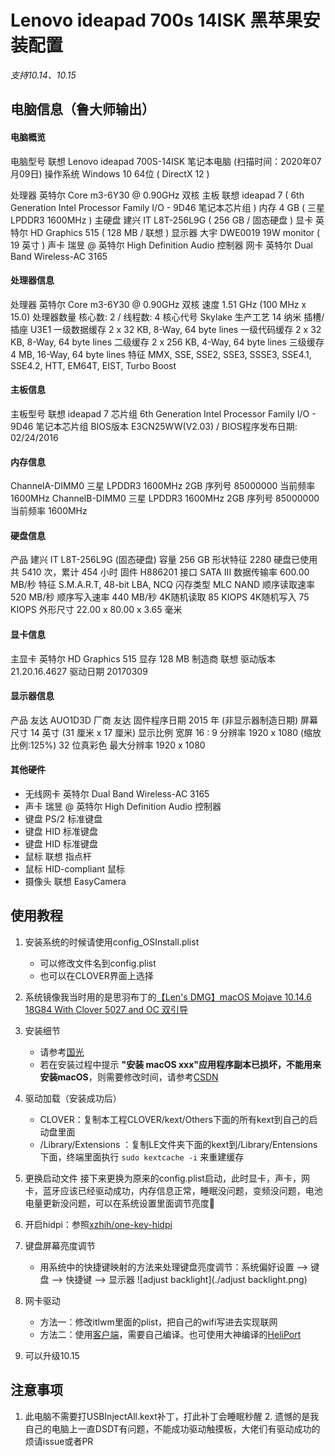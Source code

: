# Lenovo ideapad 700s 14ISK 黑苹果安装配置

*支持10.14、10.15*

## 电脑信息（鲁大师输出）
#### 电脑概览    
电脑型号    联想 Lenovo ideapad 700S-14ISK 笔记本电脑  (扫描时间：2020年07月09日)
操作系统    Windows 10 64位 ( DirectX 12 )
    
处理器    英特尔 Core m3-6Y30 @ 0.90GHz 双核
主板    联想 ideapad 7 ( 6th Generation Intel Processor Family I/O - 9D46 笔记本芯片组 )
内存    4 GB ( 三星 LPDDR3 1600MHz )
主硬盘    建兴 IT L8T-256L9G ( 256 GB / 固态硬盘 )
显卡    英特尔 HD Graphics 515 ( 128 MB / 联想 )
显示器    大宇 DWE0019 19W monitor ( 19 英寸  )
声卡    瑞昱  @ 英特尔 High Definition Audio 控制器
网卡    英特尔 Dual Band Wireless-AC 3165
#### 处理器信息
处理器    英特尔 Core m3-6Y30 @ 0.90GHz 双核
速度    1.51 GHz (100 MHz x 15.0)
处理器数量    核心数: 2 / 线程数: 4
核心代号    Skylake
生产工艺    14 纳米
插槽/插座    U3E1
一级数据缓存    2 x 32 KB, 8-Way, 64 byte lines
一级代码缓存    2 x 32 KB, 8-Way, 64 byte lines
二级缓存    2 x 256 KB, 4-Way, 64 byte lines
三级缓存    4 MB, 16-Way, 64 byte lines
特征    MMX, SSE, SSE2, SSE3, SSSE3, SSE4.1, SSE4.2, HTT, EM64T, EIST, Turbo Boost
#### 主板信息    
主板型号    联想 ideapad 7
芯片组    6th Generation Intel Processor Family I/O - 9D46 笔记本芯片组
BIOS版本    E3CN25WW(V2.03)  /  BIOS程序发布日期: 02/24/2016
#### 内存信息
ChannelA-DIMM0    三星 LPDDR3 1600MHz 2GB
序列号    85000000
当前频率    1600MHz
ChannelB-DIMM0    三星 LPDDR3 1600MHz 2GB
序列号    85000000
当前频率    1600MHz
#### 硬盘信息
产品    建兴  IT L8T-256L9G (固态硬盘)
容量    256 GB
形状特征    2280
硬盘已使用    共 5410 次，累计 454 小时
固件    H886201
接口    SATA III
数据传输率    600.00 MB/秒
特征    S.M.A.R.T,  48-bit LBA,  NCQ
闪存类型    MLC NAND
顺序读取速率    520 MB/秒
顺序写入速率    440 MB/秒
4K随机读取    85 KIOPS
4K随机写入    75 KIOPS
外形尺寸    22.00 x 80.00 x 3.65 毫米
#### 显卡信息
主显卡    英特尔 HD Graphics 515
显存    128 MB
制造商    联想
驱动版本    21.20.16.4627
驱动日期    20170309
#### 显示器信息
产品    友达 AUO1D3D
厂商    友达
固件程序日期    2015 年 (非显示器制造日期)
屏幕尺寸    14 英寸 (31 厘米 x 17 厘米)
显示比例    宽屏 16 : 9
分辨率    1920 x 1080 (缩放比例:125%) 32 位真彩色
最大分辨率    1920 x 1080
#### 其他硬件
- 无线网卡    英特尔 Dual Band Wireless-AC 3165
- 声卡    瑞昱  @ 英特尔 High Definition Audio 控制器
- 键盘    PS/2 标准键盘
- 键盘    HID 标准键盘
- 键盘    HID 标准键盘
- 鼠标    联想 指点杆
- 鼠标    HID-compliant 鼠标
- 摄像头    联想 EasyCamera


## 使用教程
1. 安装系统的时候请使用config_OSInstall.plist
    - 可以修改文件名到config.plist
    - 也可以在CLOVER界面上选择

2. 系统镜像我当时用的是思羽布丁的[【Len's DMG】macOS Mojave 10.14.6 18G84 With Clover 5027 and OC 双引导](https://www.mfpud.com/topics/180/)

3. 安装细节
    - 请参考[国光](https://www.sqlsec.com/2018/08/clover.html)
    - 若在安装过程中提示 **"安装 macOS xxx"应用程序副本已损坏，不能用来安装macOS**，则需要修改时间，请参考[CSDN](https://blog.csdn.net/qq_41855420/article/details/102762647)
    
4. 驱动加载（安装成功后）
    - CLOVER：复制本工程CLOVER/kext/Others下面的所有kext到自己的启动盘里面
    - /Library/Extensions ：复制LE文件夹下面的kext到/Library/Entensions 下面，终端里面执行 `sudo kextcache -i` 来重建缓存
    
5. 更换启动文件
    接下来更换为原来的config.plist启动，此时显卡，声卡，网卡，蓝牙应该已经驱动成功，内存信息正常，睡眠没问题，变频没问题，电池电量更新没问题，可以在系统设置里面调节亮度🔆

6. 开启hidpi：参照[xzhih/one-key-hidpi](https://github.com/xzhih/one-key-hidpi)

7. 键盘屏幕亮度调节
    - 用系统中的快捷键映射的方法来处理键盘亮度调节：系统偏好设置 --> 键盘 --> 快捷键 --> 显示器
    ![adjust backlight](./adjust backlight.png)

8. 网卡驱动
    - 方法一：修改itlwm里面的plist，把自己的wifi写进去实现联网
    - 方法二：使用[客户端](https://github.com/OpenIntelWireless/HeliPort)，需要自己编译。也可使用大神编译的[HeliPort](./HeliPort.app)

9. 可以升级10.15


## 注意事项
1. 此电脑不需要打USBInjectAll.kext补丁，打此补丁会睡眠秒醒
2. 遗憾的是我自己的电脑上一直DSDT有问题，不能成功驱动触摸板，大佬们有驱动成功的烦请issue或者PR
